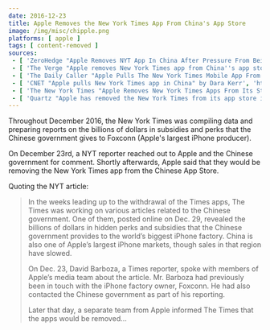 ```yaml
---
date: 2016-12-23
title: Apple Removes the New York Times App From China's App Store
image: /img/misc/chipple.png
platforms: [ apple ]
tags: [ content-removed ]
sources:
 - [ 'ZeroHedge "Apple Removes NYT App In China After Pressure From Beijing"', 'https://www.zerohedge.com/news/2017-01-05/apple-removes-nyt-app-china-after-request-beijing' ]
 - [ 'The Verge "Apple removes New York Times app from China''s app store at government''s request" by James Vincent', 'https://www.theverge.com/2017/1/5/14175556/new-york-times-china-app-removed-apple' ]
 - [ 'The Daily Caller "Apple Pulls The New York Times Mobile App From China Due To Government Pressure" by Eric Lieberman', 'https://dailycaller.com/2017/01/05/apple-pulls-the-new-york-times-mobile-app-from-china-due-to-government-pressure/' ]
 - [ 'CNET "Apple pulls New York Times app in China" by Dara Kerr', 'https://www.cnet.com/news/apple-pulls-new-york-times-app-in-china/' ]
 - [ 'The New York Times "Apple Removes New York Times Apps From Its Store in China" by Katie Benner and Sui-Lee Wee (4 Jan 2017)', '' ]
 - [ 'Quartz "Apple has removed the New York Times from its app store in China" by Josh Horwitz (5 Jan 2017)', '' ]
---
```


Throughout December 2016, the New York Times was compiling data and preparing reports on the billions of dollars in subsidies and perks that the Chinese government gives to Foxconn (Apple's largest iPhone producer).

On December 23rd, a NYT reporter reached out to Apple and the Chinese government for comment.
Shortly afterwards, Apple said that they would be removing the New York Times app from the Chinese App Store.

Quoting the NYT article:
> In the weeks leading up to the withdrawal of the Times apps, The Times was working on various articles related to the Chinese government.
> One of them, posted online on Dec. 29, revealed the billions of dollars in hidden perks and subsidies that the Chinese government provides to the world’s biggest iPhone factory.
> China is also one of Apple’s largest iPhone markets, though sales in that region have slowed.
>
> On Dec. 23, David Barboza, a Times reporter, spoke with members of Apple’s media team about the article.
> Mr. Barboza had previously been in touch with the iPhone factory owner, Foxconn.
> He had also contacted the Chinese government as part of his reporting.
>
> Later that day, a separate team from Apple informed The Times that the apps would be removed...
